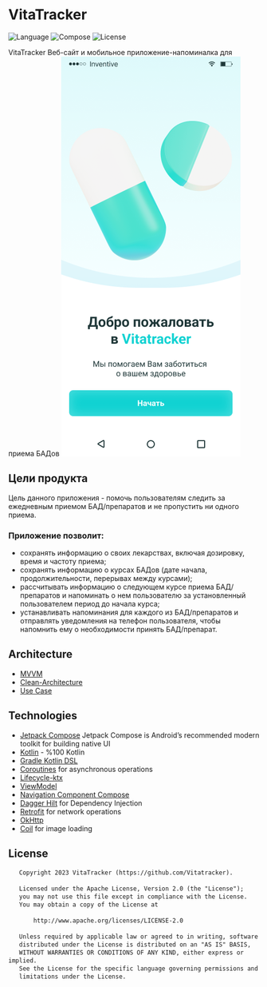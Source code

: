 # VitaTracker

![Language](https://img.shields.io/badge/Kotlin-1.8.20-blue) ![Compose](https://img.shields.io/badge/Compose-1.4.3-magenta) ![License](https://img.shields.io/aur/license/android-studio)

VitaTracker
Веб-сайт и мобильное приложение-напоминалка для приема БАДов
![Title](/img/title.png)

## Цели продукта

Цель данного приложения - помочь пользователям следить за ежедневным приемом БАД/препаратов и не пропустить ни одного приема. 
### Приложение позволит:
- сохранять информацию о своих лекарствах, включая дозировку, время и частоту приема;
- сохранять информацию о курсах БАДов (дате начала, продолжительности, перерывах между курсами);
- рассчитывать информацию о следующем курсе приема БАД/препаратов и напоминать о нем пользователю за установленный пользователем период до начала курса;
- устанавливать напоминания для каждого из БАД/препаратов и отправлять уведомления на телефон пользователя, чтобы напомнить ему о необходимости принять БАД/препарат.


## Architecture

- [MVVM](https://ru.wikipedia.org/wiki/Model-View-ViewModel)
- [Clean-Architecture](https://blog.cleancoder.com/uncle-bob/2012/08/13/the-clean-architecture.html)
- [Use Case](https://en.wikipedia.org/wiki/Use_case)

## Technologies

- [Jetpack Compose](https://developer.android.com/jetpack/compose) Jetpack Compose is Android’s recommended modern toolkit for building native UI
- [Kotlin](https://kotlinlang.org) - %100 Kotlin
- [Gradle Kotlin DSL](https://docs.gradle.org/current/userguide/kotlin_dsl.html)
- [Coroutines](https://github.com/Kotlin/kotlinx.coroutines) for asynchronous operations
- [Lifecycle-ktx](https://developer.android.com/kotlin/ktx)
- [ViewModel](https://developer.android.com/topic/libraries/architecture/viewmodel)
- [Navigation Component Compose](https://developer.android.com/jetpack/compose/navigation)
- [Dagger Hilt](https://developer.android.com/training/dependency-injection/hilt-android) for Dependency Injection
- [Retrofit](https://github.com/square/retrofit) for network operations
- [OkHttp](https://github.com/square/okhttp)
- [Coil](https://coil-kt.github.io/coil/compose/) for image loading

## License

```
   Copyright 2023 VitaTracker (https://github.com/Vitatracker).

   Licensed under the Apache License, Version 2.0 (the "License");
   you may not use this file except in compliance with the License.
   You may obtain a copy of the License at

       http://www.apache.org/licenses/LICENSE-2.0

   Unless required by applicable law or agreed to in writing, software
   distributed under the License is distributed on an "AS IS" BASIS,
   WITHOUT WARRANTIES OR CONDITIONS OF ANY KIND, either express or implied.
   See the License for the specific language governing permissions and
   limitations under the License.
```

